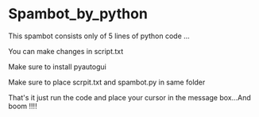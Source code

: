 # Spambot_by_python

This spambot consists only of 5 lines of python code ...

You can make changes in script.txt

Make sure to install pyautogui

Make sure to place scrpit.txt and spambot.py in same folder

That's it just run the code and place your cursor in the message box...And boom !!!!
